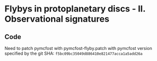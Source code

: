 Flybys in protoplanetary discs - II. Observational signatures
=============================================================

Code
----

Need to patch pymcfost with pymcfost-flyby.patch with pymcfost version specified by the git SHA: `f5bc09bc35049d886410e821477acca1a5add26a`
